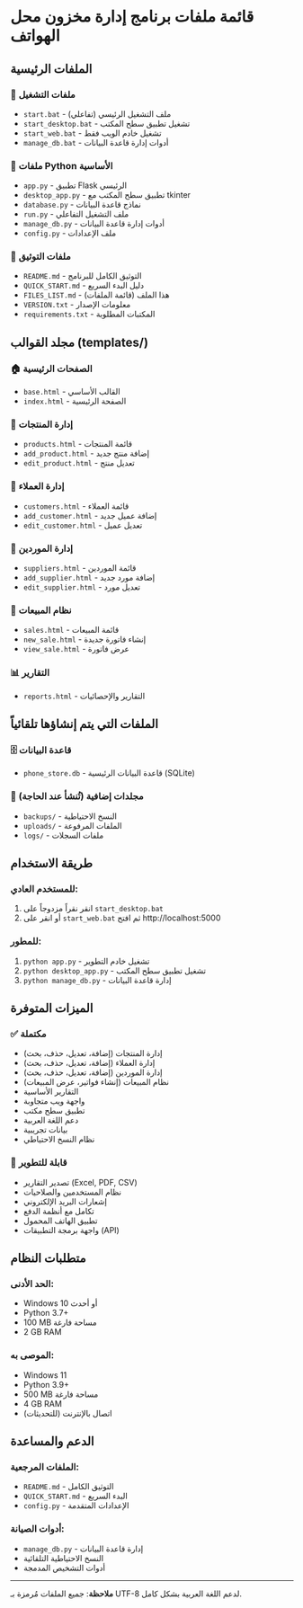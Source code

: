 # قائمة ملفات برنامج إدارة مخزون محل الهواتف

## الملفات الرئيسية

### 🚀 ملفات التشغيل

- `start.bat` - ملف التشغيل الرئيسي (تفاعلي)
- `start_desktop.bat` - تشغيل تطبيق سطح المكتب
- `start_web.bat` - تشغيل خادم الويب فقط
- `manage_db.bat` - أدوات إدارة قاعدة البيانات

### 🐍 ملفات Python الأساسية

- `app.py` - تطبيق Flask الرئيسي
- `desktop_app.py` - تطبيق سطح المكتب مع tkinter
- `database.py` - نماذج قاعدة البيانات
- `run.py` - ملف التشغيل التفاعلي
- `manage_db.py` - أدوات إدارة قاعدة البيانات
- `config.py` - ملف الإعدادات

### 📄 ملفات التوثيق

- `README.md` - التوثيق الكامل للبرنامج
- `QUICK_START.md` - دليل البدء السريع
- `FILES_LIST.md` - هذا الملف (قائمة الملفات)
- `VERSION.txt` - معلومات الإصدار
- `requirements.txt` - المكتبات المطلوبة

## مجلد القوالب (templates/)

### 🏠 الصفحات الرئيسية

- `base.html` - القالب الأساسي
- `index.html` - الصفحة الرئيسية

### 📱 إدارة المنتجات

- `products.html` - قائمة المنتجات
- `add_product.html` - إضافة منتج جديد
- `edit_product.html` - تعديل منتج

### 👥 إدارة العملاء

- `customers.html` - قائمة العملاء
- `add_customer.html` - إضافة عميل جديد
- `edit_customer.html` - تعديل عميل

### 🚚 إدارة الموردين

- `suppliers.html` - قائمة الموردين
- `add_supplier.html` - إضافة مورد جديد
- `edit_supplier.html` - تعديل مورد

### 🧾 نظام المبيعات

- `sales.html` - قائمة المبيعات
- `new_sale.html` - إنشاء فاتورة جديدة
- `view_sale.html` - عرض فاتورة

### 📊 التقارير

- `reports.html` - التقارير والإحصائيات

## الملفات التي يتم إنشاؤها تلقائياً

### 🗄️ قاعدة البيانات

- `phone_store.db` - قاعدة البيانات الرئيسية (SQLite)

### 📁 مجلدات إضافية (تُنشأ عند الحاجة)

- `backups/` - النسخ الاحتياطية
- `uploads/` - الملفات المرفوعة
- `logs/` - ملفات السجلات

## طريقة الاستخدام

### للمستخدم العادي:

1. انقر نقراً مزدوجاً على `start_desktop.bat`
2. أو انقر على `start_web.bat` ثم افتح http://localhost:5000

### للمطور:

1. `python app.py` - تشغيل خادم التطوير
2. `python desktop_app.py` - تشغيل تطبيق سطح المكتب
3. `python manage_db.py` - إدارة قاعدة البيانات

## الميزات المتوفرة

### ✅ مكتملة

- إدارة المنتجات (إضافة، تعديل، حذف، بحث)
- إدارة العملاء (إضافة، تعديل، حذف، بحث)
- إدارة الموردين (إضافة، تعديل، حذف، بحث)
- نظام المبيعات (إنشاء فواتير، عرض المبيعات)
- التقارير الأساسية
- واجهة ويب متجاوبة
- تطبيق سطح مكتب
- دعم اللغة العربية
- بيانات تجريبية
- نظام النسخ الاحتياطي

### 🔄 قابلة للتطوير

- تصدير التقارير (Excel, PDF, CSV)
- نظام المستخدمين والصلاحيات
- إشعارات البريد الإلكتروني
- تكامل مع أنظمة الدفع
- تطبيق الهاتف المحمول
- واجهة برمجة التطبيقات (API)

## متطلبات النظام

### الحد الأدنى:

- Windows 10 أو أحدث
- Python 3.7+
- 100 MB مساحة فارغة
- 2 GB RAM

### الموصى به:

- Windows 11
- Python 3.9+
- 500 MB مساحة فارغة
- 4 GB RAM
- اتصال بالإنترنت (للتحديثات)

## الدعم والمساعدة

### الملفات المرجعية:

- `README.md` - التوثيق الكامل
- `QUICK_START.md` - البدء السريع
- `config.py` - الإعدادات المتقدمة

### أدوات الصيانة:

- `manage_db.py` - إدارة قاعدة البيانات
- النسخ الاحتياطية التلقائية
- أدوات التشخيص المدمجة

---

**ملاحظة**: جميع الملفات مُرمزة بـ UTF-8 لدعم اللغة العربية بشكل كامل.

